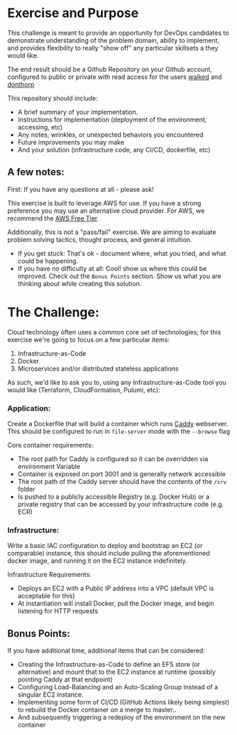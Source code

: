
# Exercise and Purpose
This challenge is meant to provide an opportunity for DevOps candidates to demonstrate understanding of the problem domain, ability to implement, and provides flexibility to really "show off" any particular skillsets a they would like.

The end result should be a Github Repository on your Github account, configured to public or private with read access for the users [walked](https://github.com/walked) and [donthorp](https://github.com/donthorp) 

This repository should include:
- A brief summary of your implementation.
- Instructions for implementation (deployment of the environment, accessing, etc)
- Any notes, wrinkles, or unexpected behaviors you encountered
- Future improvements you may make
- And your solution (infrastructure code, any CI/CD, dockerfile, etc)

## A few notes:
First: If you have any questions at all - please ask! 

This exercise is built to leverage AWS for use. If you have a strong preference you may use an alternative cloud provider. For AWS, we recommend the [AWS Free Tier](https://aws.amazon.com/free/?all-free-tier.sort-by=item.additionalFields.SortRank&all-free-tier.sort-order=asc&awsf.Free%20Tier%20Types=*all&awsf.Free%20Tier%20Categories=*all)

Additionally, this is not a "pass/fail" exercise. We are aiming to evaluate problem solving tactics, thought process, and general intuition. 
- If you get stuck: That's ok - document where, what you tried, and what could be happening.
- If you have no difficulty at all: Cool! show us where this could be improved. Check out the `Bonus Points` section. Show us what _you_ are thinking about while creating this solution.

# The Challenge:
Cloud technology often uses a common core set of technologies; for this exercise we're going to focus on a few particular items:
1) Infrastructure-as-Code
2) Docker
3) Microservices and/or distributed stateless applications

As such, we'd like to ask you to, using any Infrastructure-as-Code tool you would like (Terraform, CloudFormation, Pulumi, etc):

### Application:
Create a Dockerfile that will build a container which runs [Caddy](https://github.com/caddyserver/caddy) webserver. This should be configured to run in `file-server` mode with the `--browse` flag

Core container requirements:
- The root path for Caddy is configured so it can be overridden via environment Variable
- Container is exposed on port 3001 and is generally network accessible
- The root path of the Caddy server should have the contents of the `/srv` folder 
- Is pushed to a publicly accessible Registry (e.g. Docker Hub) or a private registry that can be accessed by your infrastructure code (e.g. ECR)

### Infrastructure:
Write a basic IAC configuration to deploy and bootstrap an EC2 (or comparable) instance, this should include pulling the aforementioned docker image, and running it on the EC2 instance indefinitely. 

Infrastructure Requirements:
- Deploys an EC2 with a Public IP address into a VPC (default VPC is acceptable for this)
- At instantiation will install Docker, pull the Docker image, and begin listening for HTTP requests

## Bonus Points:
If you have additional time, additional items that can be considered:
- Creating the Infrastructure-as-Code to define an EFS store (or alternative) and mount that to the EC2 instance at runtime (possibly pointing Caddy at that endpoint)
- Configuring Load-Balancing and an Auto-Scaling Group instead of a singular EC2 instance.
- Implementing some form of CI/CD (GitHub Actions likely being simplest) to rebuild the Docker container on a merge to master..
- And subsequently triggering a redeploy of the environment on the new container




